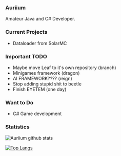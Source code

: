 ### Auriium

Amateur Java and C# Developer. 

### Current Projects
- Dataloader from SolarMC

### Important TODO
- Maybe move Leaf to it's own repository (branch)
- Minigames framework (dragon)
- AI FRAMEWORK???? (reign)
- Stop adding stupid shit to beetle
- Finish EYETEM (one day)

### Want to Do
- C# Game development

### Statistics

![Auriium github stats](https://github-readme-stats.vercel.app/api?username=Auriium&show_icons=true&theme=onedark&count_private=true)

[![Top Langs](https://github-readme-stats.vercel.app/api/top-langs/?username=Auriium&layout=compact&theme=onedark)](https://github.com/anuraghazra/github-readme-stats)

<!--
**Auriium/Auriium** is a ✨ _special_ ✨ repository because its `README.md` (this file) appears on your GitHub profile.

Here are some ideas to get you started:

- 🔭 I’m currently working on ...
- 🌱 I’m currently learning ...
- 👯 I’m looking to collaborate on ...
- 🤔 I’m looking for help with ...
- 💬 Ask me about ...
- 📫 How to reach me: ...
- 😄 Pronouns: ...
- ⚡ Fun fact: ...
-->
